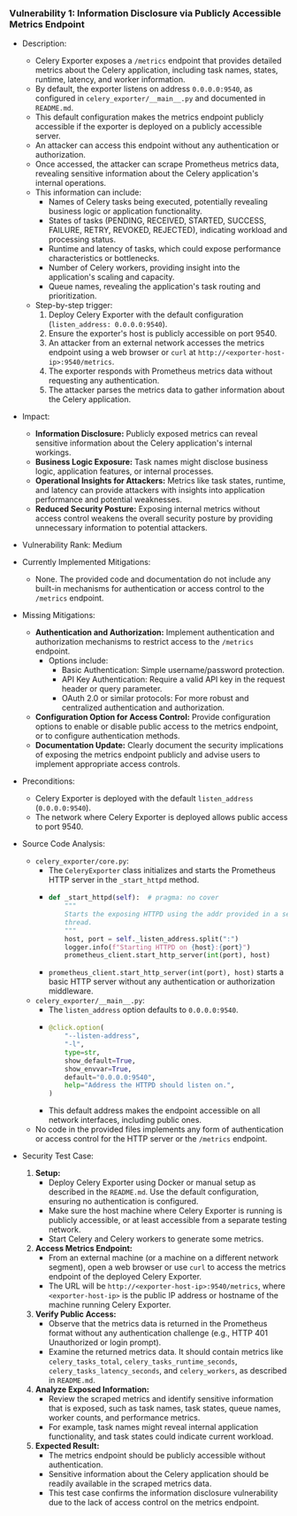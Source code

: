 ### Vulnerability 1: Information Disclosure via Publicly Accessible Metrics Endpoint

- Description:
    - Celery Exporter exposes a `/metrics` endpoint that provides detailed metrics about the Celery application, including task names, states, runtime, latency, and worker information.
    - By default, the exporter listens on address `0.0.0.0:9540`, as configured in `celery_exporter/__main__.py` and documented in `README.md`.
    - This default configuration makes the metrics endpoint publicly accessible if the exporter is deployed on a publicly accessible server.
    - An attacker can access this endpoint without any authentication or authorization.
    - Once accessed, the attacker can scrape Prometheus metrics data, revealing sensitive information about the Celery application's internal operations.
    - This information can include:
        - Names of Celery tasks being executed, potentially revealing business logic or application functionality.
        - States of tasks (PENDING, RECEIVED, STARTED, SUCCESS, FAILURE, RETRY, REVOKED, REJECTED), indicating workload and processing status.
        - Runtime and latency of tasks, which could expose performance characteristics or bottlenecks.
        - Number of Celery workers, providing insight into the application's scaling and capacity.
        - Queue names, revealing the application's task routing and prioritization.
    - Step-by-step trigger:
        1. Deploy Celery Exporter with the default configuration (`listen_address: 0.0.0.0:9540`).
        2. Ensure the exporter's host is publicly accessible on port 9540.
        3. An attacker from an external network accesses the metrics endpoint using a web browser or `curl` at `http://<exporter-host-ip>:9540/metrics`.
        4. The exporter responds with Prometheus metrics data without requesting any authentication.
        5. The attacker parses the metrics data to gather information about the Celery application.

- Impact:
    - **Information Disclosure:** Publicly exposed metrics can reveal sensitive information about the Celery application's internal workings.
    - **Business Logic Exposure:** Task names might disclose business logic, application features, or internal processes.
    - **Operational Insights for Attackers:** Metrics like task states, runtime, and latency can provide attackers with insights into application performance and potential weaknesses.
    - **Reduced Security Posture:** Exposing internal metrics without access control weakens the overall security posture by providing unnecessary information to potential attackers.

- Vulnerability Rank: Medium

- Currently Implemented Mitigations:
    - None. The provided code and documentation do not include any built-in mechanisms for authentication or access control to the `/metrics` endpoint.

- Missing Mitigations:
    - **Authentication and Authorization:** Implement authentication and authorization mechanisms to restrict access to the `/metrics` endpoint.
        - Options include:
            - Basic Authentication: Simple username/password protection.
            - API Key Authentication: Require a valid API key in the request header or query parameter.
            - OAuth 2.0 or similar protocols: For more robust and centralized authentication and authorization.
    - **Configuration Option for Access Control:** Provide configuration options to enable or disable public access to the metrics endpoint, or to configure authentication methods.
    - **Documentation Update:** Clearly document the security implications of exposing the metrics endpoint publicly and advise users to implement appropriate access controls.

- Preconditions:
    - Celery Exporter is deployed with the default `listen_address` (`0.0.0.0:9540`).
    - The network where Celery Exporter is deployed allows public access to port 9540.

- Source Code Analysis:
    - `celery_exporter/core.py`:
        - The `CeleryExporter` class initializes and starts the Prometheus HTTP server in the `_start_httpd` method.
        - ```python
          def _start_httpd(self):  # pragma: no cover
              """
              Starts the exposing HTTPD using the addr provided in a separate
              thread.
              """
              host, port = self._listen_address.split(":")
              logger.info(f"Starting HTTPD on {host}:{port}")
              prometheus_client.start_http_server(int(port), host)
          ```
        - `prometheus_client.start_http_server(int(port), host)` starts a basic HTTP server without any authentication or authorization middleware.
    - `celery_exporter/__main__.py`:
        - The `listen_address` option defaults to `0.0.0.0:9540`.
        - ```python
          @click.option(
              "--listen-address",
              "-l",
              type=str,
              show_default=True,
              show_envvar=True,
              default="0.0.0.0:9540",
              help="Address the HTTPD should listen on.",
          )
          ```
        - This default address makes the endpoint accessible on all network interfaces, including public ones.
    - No code in the provided files implements any form of authentication or access control for the HTTP server or the `/metrics` endpoint.

- Security Test Case:
    1. **Setup:**
        - Deploy Celery Exporter using Docker or manual setup as described in the `README.md`. Use the default configuration, ensuring no authentication is configured.
        - Make sure the host machine where Celery Exporter is running is publicly accessible, or at least accessible from a separate testing network.
        - Start Celery and Celery workers to generate some metrics.
    2. **Access Metrics Endpoint:**
        - From an external machine (or a machine on a different network segment), open a web browser or use `curl` to access the metrics endpoint of the deployed Celery Exporter.
        - The URL will be `http://<exporter-host-ip>:9540/metrics`, where `<exporter-host-ip>` is the public IP address or hostname of the machine running Celery Exporter.
    3. **Verify Public Access:**
        - Observe that the metrics data is returned in the Prometheus format without any authentication challenge (e.g., HTTP 401 Unauthorized or login prompt).
        - Examine the returned metrics data. It should contain metrics like `celery_tasks_total`, `celery_tasks_runtime_seconds`, `celery_tasks_latency_seconds`, and `celery_workers`, as described in `README.md`.
    4. **Analyze Exposed Information:**
        - Review the scraped metrics and identify sensitive information that is exposed, such as task names, task states, queue names, worker counts, and performance metrics.
        - For example, task names might reveal internal application functionality, and task states could indicate current workload.
    5. **Expected Result:**
        - The metrics endpoint should be publicly accessible without authentication.
        - Sensitive information about the Celery application should be readily available in the scraped metrics data.
        - This test case confirms the information disclosure vulnerability due to the lack of access control on the metrics endpoint.